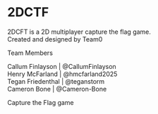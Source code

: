# 2DCTF
2DCFT is a 2D multiplayer capture the flag game.  
Created and designed by Team0

Team Members 

Callum Finlayson | @CallumFinlayson  
Henry McFarland | @hmcfarland2025  
Tegan Friedenthal | @teganstorm  
Cameron Bone | @Cameron-Bone  

Capture the Flag game
